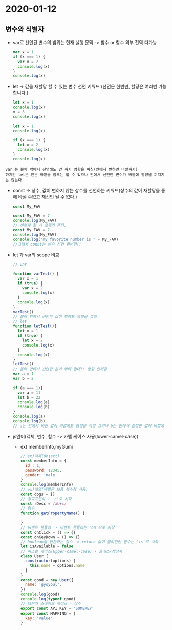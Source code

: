 # 2020-01-12

## 변수와 식별자

- var로 선언된 변수의 범위는 현재 실행 문맥 -> 함수 or 함수 외부 전역 다가능

  ```javascript
  var x = 1
  if (x === 1) {
    var x = 2
    console.log(x)
  }
  console.log(x)
  ```

- let -> 값을 재할당 할 수 있는 변수 선언 키워드 (선언은 한번만, 할당은 여러번 가능합니다.)

  ```javascript
  let x = 1
  console.log(x)
  x = 3
  console.log(x)
  
  let x = 1
  console.log(x)
  
  if (x === 1) {
    let x = 2
    console.log(x)
  }
  console.log(x)
  ```

  

```
var 는 블락 밖에서 선언해도 안 까지 영향을 미침(안에서 변하면 바깥까지)
하지만 let은 안은 바깥을 참조는 할 수 있으나 안에서 선언한 변수가 바깥에 영향을 끼치지는 않는다.
```

- const  -> 상수, 값이 변하지 않는 상수를 선언하는 키워드(상수의 값이 재할당을 통해 바뀔 수없고 재선언 될 수 없다.)

  ```javascript
  const My_FAV
  
  const My_FAV = 7
  console.log(My_FAV)
  // 이렇게 할 시 오류가 뜬다.
  const My_FAV = 7
  console.log(My_FAV)
  console.log("my favorite number is " + My_FAV)
  //그래서 const는 변수 선언 한번만!!
  ```

- let 과 var의 scope 비교

  ```javascript
  // var
  
  function varTest() {
    var x = 1
    if (true) {
      var x = 2
      console.log(x)
    }
    console.log(x)
  }
  varTest()
  // 블락 안에서 선언한 값이 밖에도 영향을 끼침
  // let
  function letTest(){
    let x = 1
    if (true) {
      let x = 2
      console.log(x)
    }
    console.log(x)
  }
  letTest()
  // 블락 안에서 선언한 값이 밖에 절대!! 영향 안끼침
  var a = 1
  var b = 2
  
  if (a === 1){
    var a = 11
    let b = 22
    console.log(a)
    console.log(b)
  }
  console.log(a)
  console.log(b)
  // a는 안에서 바뀐 값이 바깥에도 영향을 끼침 그러나 b는 안에서 설정한 값이 바깥에 영향을 끼치지 못했음 ㅠㅠ
  ```

- js언어(객체, 변수, 함수 -> 카멜 케이스 사용(lower-camel-case)) 

  - ex) memberInfo,myGumi

    ```javascript
    // ex)객체(Object)
    const memberInfo = {
      id : 1,
      password: 12345,
      gender: 'male'
    }
    console.log(memberInfo)
    // ex)배열(배열은 보통 복수형 사용)
    const dogs = []
    // 정규표현식 - 'r'로 시작 
    const rDesc = /ab+c/
    // 함수 
    function getPropertyName() {
      
    }
    // 이벤트 핸들러  - 이벤트 핸들러는 'on'으로 시작 
    const onClick = () => {}
    const onKeyDown = () => {}
    // boolean을 반환하는 함수 -> return 값이 불리언인 함수는 'is'로 시작 
    let isAvailable = false 
    // 파스칼 케이스(Upper-camel-case) - 클래스/생성자
    class User {
      constructor(options) {
        this.name = options.name
      }
    }
    const good = new User({
      name: 'gyoyoul',
    })
    console.log(good)
    console.log(typeof good)
    // 대문자 스네이크 케이스 - 상수 
    export const API_KEY = 'SOMEKEY'
    export const MAPPING = {
      key: 'value'
    }
    ```

    